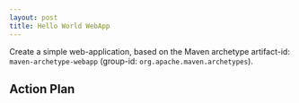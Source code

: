 ```yaml
---
layout: post
title: Hello World WebApp
---
```


Create a simple web-application, based on the Maven archetype artifact-id: `maven-archetype-webapp`
(group-id:  `org.apache.maven.archetypes`).


## Action Plan

